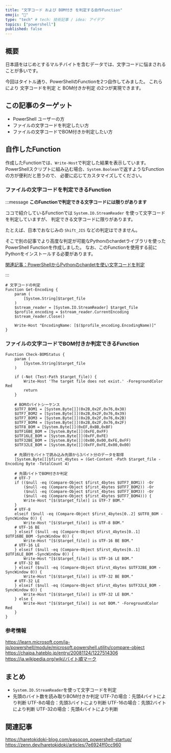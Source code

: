 ```yaml
---
title: "文字コード および BOM付き を判定する自作Function"
emoji: "📝"
type: "tech" # tech: 技術記事 / idea: アイデア
topics: ["powershell"]
published: false
---
```

## 概要

日本語をはじめとするマルチバイトを含むデータでは、文字コードに悩まされることが多いです。

今回はタイトル通り、PowerShellのFunctionを2つ自作してみました。
これらにより 文字コードを判定 と BOM付きか判定 の2つが実現できます。

## この記事のターゲット

- PowerShell ユーザーの方
- ファイルの文字コードを判定したい方
- ファイルの文字コードでBOM付きか判定したい方

## 自作したFunction

作成したFunctionでは、`Write-Host`で判定した結果を表示しています。
PowerShellスクリプトに組み込む場合、`System.Boolean`で返すようなFunctionの方が便利だと思うので、
必要に応じてカスタマイズしてください。

### ファイルの文字コードを判定できるFunction

:::message
**このFunctionで判定できる文字コードには限りがあります**

ココで紹介しているFunctionでは `System.IO.StreamReader` を使って文字コードを判定していますが、
判定できる文字コードに限りがあります。

たとえば、日本でおなじみの `Shift_JIS` などの判定はできません。

そこで別の記事でより高度な判定が可能なPythonのchardetライブラリを使ったPowerShell Functionを作成しました。
なお、このFunctionを使用する前にPythonをインストールする必要があります。

[関連記事：PowerShellからPythonのchardetを使い文字コードを判定](https://zenn.dev/haretokidoki/articles/aea5b45679d966)

:::

```powershell:自作Function「Get-Encoding」
# 文字コードの判定
Function Get-Encoding {
	param (
		[System.String]$target_file
	)
	$stream_reader = [System.IO.StreamReader] $target_file
	$profile_encoding = $stream_reader.CurrentEncoding
	$stream_reader.Close()

	Write-Host "EncodingName: [$($profile_encoding.EncodingName)]"
}
```

### ファイルの文字コードでBOM付きか判定できるFunction

```powershell:自作Function「Check-BOMStatus」
Function Check-BOMStatus {
	param (
		[System.String]$target_file
	)

    if (-Not (Test-Path $target_file)) {
        Write-Host 'The target file does not exist.' -ForegroundColor Red
        return
    }

	# BOMのバイトシーケンス
    $UTF7_BOM1 = [System.Byte[]](0x2B,0x2F,0x76,0x38)
    $UTF7_BOM2 = [System.Byte[]](0x2B,0x2F,0x76,0x39)
    $UTF7_BOM3 = [System.Byte[]](0x2B,0x2F,0x76,0x2B)
    $UTF7_BOM4 = [System.Byte[]](0x2B,0x2F,0x76,0x2F)
	$UTF8_BOM = [System.Byte[]](0xEF,0xBB,0xBF)
	$UTF16BE_BOM = [System.Byte[]](0xFE,0xFF)
    $UTF16LE_BOM = [System.Byte[]](0xFF,0xFE)
	$UTF32BE_BOM = [System.Byte[]](0x00,0x00,0xFE,0xFF)
    $UTF32LE_BOM = [System.Byte[]](0xFF,0xFE,0x00,0x00)

	# 先頭行をバイトで読み込み先頭から3バイト分のデータを取得
	[System.Byte[]]$first_4bytes = (Get-Content -Path $target_file -Encoding Byte -TotalCount 4)

	# 先頭バイトでBOM付きか判定
    # UTF-7
    if (($null -eq (Compare-Object $first_4bytes $UTF7_BOM1)) -Or
        ($null -eq (Compare-Object $first_4bytes $UTF7_BOM2)) -Or
        ($null -eq (Compare-Object $first_4bytes $UTF7_BOM3)) -Or
        ($null -eq (Compare-Object $first_4bytes $UTF7_BOM4))) {
        Write-Host "[$($target_file)] is UTF-7 BOM."
    }
	# UTF-8
	elseif ($null -eq (Compare-Object $first_4bytes[0..2] $UTF8_BOM -SyncWindow 0)) {
	    Write-Host "[$($target_file)] is UTF-8 BOM."
    # UTF-16 BE
	} elseif ($null -eq (Compare-Object $first_4bytes[0..1] $UTF16BE_BOM -SyncWindow 0)) {
	    Write-Host "[$($target_file)] is UTF-16 BE BOM."
    # UTF-16 LE
	} elseif ($null -eq (Compare-Object $first_4bytes[0..1] $UTF16LE_BOM -SyncWindow 0)) {
	    Write-Host "[$($target_file)] is UTF-16 LE BOM."
	# UTF-32 BE
	} elseif ($null -eq (Compare-Object $first_4bytes $UTF32BE_BOM -SyncWindow 0)) {
	    Write-Host "[$($target_file)] is UTF-32 BE BOM."
    # UTF-32 LE
	} elseif ($null -eq (Compare-Object $first_4bytes $UTF32LE_BOM -SyncWindow 0)) {
	    Write-Host "[$($target_file)] is UTF-32 LE BOM."
	} else {
        Write-Host "[$($target_file)] is not BOM." -ForegroundColor Red
    }
}
```

### 参考情報

https://learn.microsoft.com/ja-jp/powershell/module/microsoft.powershell.utility/compare-object
https://chaipa.hateblo.jp/entry/20081124/1227514306
https://ja.wikipedia.org/wiki/バイト順マーク

## まとめ

- `System.IO.StreamReader`を使って文字コードを判定
- 先頭のバイト数を読み取りBOM付きか判定
    UTF-7の場合：先頭4バイトにより判断
    UTF-8の場合：先頭3バイトにより判断
    UTF-16の場合：先頭2バイトにより判断
    UTF-32の場合：先頭4バイトにより判断

## 関連記事

https://haretokidoki-blog.com/pasocon_powershell-startup/
https://zenn.dev/haretokidoki/articles/7e6924ff0cc960
